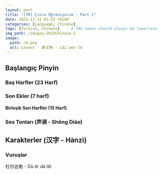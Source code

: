 ```yaml
---
layout: post
title: "[TR] Çince Öğreniyorum - Part 1"
date: 2023-11-21 01:53 +0200
categories: [Language, Chinese]
tags: [Turkish, Chinese]     # TAG names should always be lowercase
img_path: /images/2023Chinese-1
image:
  path: /0.png
  alt: Levent - 莱文特 - Lái wén tè
---
```


## Başlangıç Pinyin

### Baş Harfler (23 Harf)

### Son Ekler (7 harf)

#### Birleşik Son Harfler (15 Harf)

### Ses Tonları (声调 - Shēng Diào)

## Karakterler (汉字 - Hànzì)

### Vuruşlar


杜尔达勒 - Dù ěr dá lēi